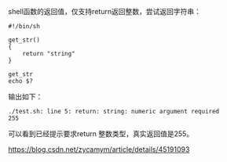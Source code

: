 shell函数的返回值，仅支持return返回整数，尝试返回字符串：

```
#!/bin/sh

get_str()
{
	return "string"
}

get_str
echo $?
```

输出如下：
```
./test.sh: line 5: return: string: numeric argument required
255
```

可以看到已经提示要求return 整数类型，真实返回值是255。


https://blog.csdn.net/zycamym/article/details/45191093